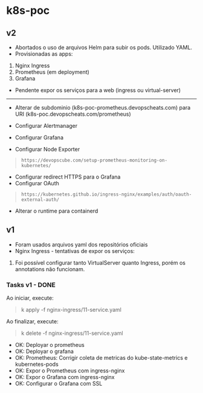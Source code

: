 # k8s-poc

## v2
* Abortados o uso de arquivos Helm para subir os pods. Utilizado YAML.
* Provisionadas as apps:
1) Nginx Ingress
2) Prometheus (em deployment)
3) Grafana

* Pendente expor os serviços para a web (ingress ou virtual-server)

---

- Alterar de subdominio (k8s-poc-prometheus.devopscheats.com) para URI (k8s-poc.devopscheats.com/prometheus)

- Configurar Alertmanager
- Configurar Grafana
- Configurar Node Exporter
>     https://devopscube.com/setup-prometheus-monitoring-on-kubernetes/

- Configurar redirect HTTPS para o Grafana
- Configurar OAuth
>     https://kubernetes.github.io/ingress-nginx/examples/auth/oauth-external-auth/

- Alterar o runtime para containerd

## v1
* Foram usados arquivos yaml dos repositórios oficiais
* Nginx Ingress - tentativas de expor os serviços:
1) Foi possível configurar tanto VirtualServer quanto Ingress, porém os annotations não funcionam.

### Tasks v1 - DONE

Ao iniciar, execute:
> k apply -f nginx-ingress/11-service.yaml

Ao finalizar, execute:
> k delete -f nginx-ingress/11-service.yaml

    
- OK: Deployar o prometheus
- OK: Deployar o grafana
- OK: Prometheus: Corrigir coleta de metricas do kube-state-metrics e kubernetes-pods
- OK: Expor o Prometheus com ingress-nginx
- OK: Expor o Grafana com ingress-nginx
- OK: Configurar o Grafana com SSL
